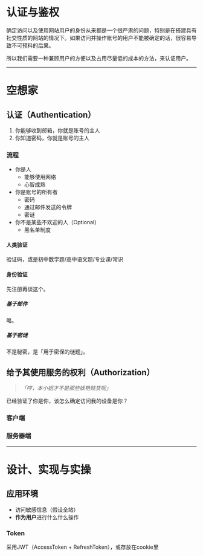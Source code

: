 # 认证与鉴权

确定访问以及使用网站用户的身份从来都是一个很严肃的问题，特别是在搭建具有社交性质的网站的情况下。如果访问并操作账号的用户不能被确定的话，很容易导致不可预料的后果。

所以我们需要一种兼顾用户的方便以及占用尽量低的成本的方法，来认证用户。

---

# 空想家

## 认证（Authentication）

1. 你能够收到邮箱，你就是账号的主人
2. 你知道密码，你就是账号的主人

### 流程

- 你是人
  - 能够使用网络
  - 心智成熟
- 你是账号的所有者
  - 密码
  - 通过邮件发送的令牌
  - 密谜
- 你不是某些不欢迎的人（Optional）
  - 黑名单制度

#### 人类验证

验证码，或是初中数学题/高中语文题/专业课/常识

#### 身份验证

先注册再谈这个。

##### 基于邮件

略。

##### 基于密谜

不是秘密，是「用于密保的谜题」。

## 给予其使用服务的权利（Authorization）

> _「哼，本小姐才不是那些妖艳贱货呢」_

已经验证了你是你，该怎么确定访问我的设备是你？

### 客户端

### 服务器端

---

# 设计、实现与实操

## 应用环境

- 访问敏感信息（假设全站）
- **作为用户**进行什么什么操作

### Token

采用JWT（AccessToken + RefreshToken），或存放在cookie里
